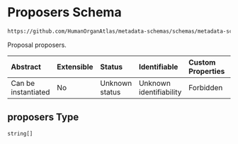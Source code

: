 # Proposers Schema

```txt
https://github.com/HumanOrganAtlas/metadata-schemas/schemas/metadata-schemas.json#/$defs/Proposal/properties/proposers
```

Proposal proposers.

| Abstract            | Extensible | Status         | Identifiable            | Custom Properties | Additional Properties | Access Restrictions | Defined In                                                                   |
| :------------------ | :--------- | :------------- | :---------------------- | :---------------- | :-------------------- | :------------------ | :--------------------------------------------------------------------------- |
| Can be instantiated | No         | Unknown status | Unknown identifiability | Forbidden         | Allowed               | none                | [metadata-schema.json\*](../out/metadata-schema.json "open original schema") |

## proposers Type

`string[]`
